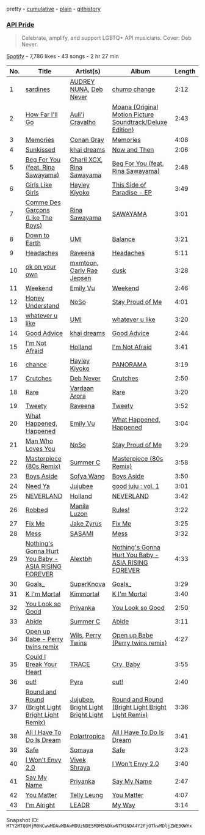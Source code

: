 pretty - [cumulative](/playlists/cumulative/37i9dQZF1DX7eWGbr5dV3X.md) - [plain](/playlists/plain/37i9dQZF1DX7eWGbr5dV3X) - [githistory](https://github.githistory.xyz/mackorone/spotify-playlist-archive/blob/main/playlists/plain/37i9dQZF1DX7eWGbr5dV3X)

### [API Pride](https://open.spotify.com/playlist/37i9dQZF1DX7eWGbr5dV3X)

> Celebrate, amplify, and support LGBTQ+ API musicians\. Cover: Deb Never.

[Spotify](https://open.spotify.com/user/spotify) - 7,786 likes - 43 songs - 2 hr 27 min

| No. | Title | Artist(s) | Album | Length |
|---|---|---|---|---|
| 1 | [sardines](https://open.spotify.com/track/2sFXzS9LnbQe5BigrfsVRP) | [AUDREY NUNA](https://open.spotify.com/artist/0Wwji82sLA0Hcvtuak3omb), [Deb Never](https://open.spotify.com/artist/55EarwWraRQY9diMo9Oeul) | [chump change](https://open.spotify.com/album/4k2Hqh0Df6b788PGH6KAUE) | 2:12 |
| 2 | [How Far I'll Go](https://open.spotify.com/track/6mb6lVLNrcUgLnEN8QnDJd) | [Auli'i Cravalho](https://open.spotify.com/artist/5mnS9jJdKQQcRSqFu5YPVe) | [Moana \(Original Motion Picture Soundtrack/Deluxe Edition\)](https://open.spotify.com/album/6pZj4nvx6lV3ulIK3BSjvs) | 2:43 |
| 3 | [Memories](https://open.spotify.com/track/7AYP21Q4qnxw2WxETEvSRb) | [Conan Gray](https://open.spotify.com/artist/4Uc8Dsxct0oMqx0P6i60ea) | [Memories](https://open.spotify.com/album/2W5QlcRZ0zCwFk3pSK6PZd) | 4:08 |
| 4 | [Sunkissed](https://open.spotify.com/track/34RmzDXMv0ELSQTK4pNvX3) | [khai dreams](https://open.spotify.com/artist/0lawSNBxNgJFQYJnQzLH8c) | [Now and Then](https://open.spotify.com/album/4rfUHJjRb1Ywh0Gg8SEUcA) | 2:06 |
| 5 | [Beg For You \(feat\. Rina Sawayama\)](https://open.spotify.com/track/50ZFpw2wS6ERvLmW8TINhq) | [Charli XCX](https://open.spotify.com/artist/25uiPmTg16RbhZWAqwLBy5), [Rina Sawayama](https://open.spotify.com/artist/2KEqzdPS7M5YwGmiuPTdr5) | [Beg For You \(feat\. Rina Sawayama\)](https://open.spotify.com/album/0ffmwwS9EBmpLAgjblX75O) | 2:48 |
| 6 | [Girls Like Girls](https://open.spotify.com/track/3dNjUFt6EFU4Gq6Q5vfJqf) | [Hayley Kiyoko](https://open.spotify.com/artist/3LjhVl7GzYsza1biQjTpaN) | [This Side of Paradise \- EP](https://open.spotify.com/album/1DBeQGiRdap7iuvuxSx3bD) | 3:49 |
| 7 | [Comme Des Garçons \(Like The Boys\)](https://open.spotify.com/track/43bYs8QkPdCdy5esfnmU1T) | [Rina Sawayama](https://open.spotify.com/artist/2KEqzdPS7M5YwGmiuPTdr5) | [SAWAYAMA](https://open.spotify.com/album/3stadz88XVpHcXnVYMHc4J) | 3:01 |
| 8 | [Down to Earth](https://open.spotify.com/track/5QzdYVqeAPnlBfbuJQ2AaO) | [UMI](https://open.spotify.com/artist/4ClziihVpBeFXNyDH83Lde) | [Balance](https://open.spotify.com/album/71Q44PCgBGD6QyxI12jJNy) | 3:21 |
| 9 | [Headaches](https://open.spotify.com/track/4MNu1bSmyV3S4Y2MJMGrrP) | [Raveena](https://open.spotify.com/artist/2kQnsbKnIiMahOetwlfcaS) | [Headaches](https://open.spotify.com/album/3ue7xLhaMzW4VS2wD5CsO9) | 5:11 |
| 10 | [ok on your own](https://open.spotify.com/track/3B3AzChR44z7JxsiWB47Xw) | [mxmtoon](https://open.spotify.com/artist/0HthCchcL0kVLHTr113Vk1), [Carly Rae Jepsen](https://open.spotify.com/artist/6sFIWsNpZYqfjUpaCgueju) | [dusk](https://open.spotify.com/album/1GEoF1i1vxlstUnr2jPeFp) | 3:28 |
| 11 | [Weekend](https://open.spotify.com/track/0XoRbQwHULyjf0tO1S9abf) | [Emily Vu](https://open.spotify.com/artist/3t3oOB1GYe4PFV2X6D29NS) | [Weekend](https://open.spotify.com/album/3EcOE2h7DHr5m6IaALejAs) | 2:46 |
| 12 | [Honey Understand](https://open.spotify.com/track/0QUAfk0TLwlhAdqhQgtaV3) | [NoSo](https://open.spotify.com/artist/09Wl9YiRr5l1rChWktQD4o) | [Stay Proud of Me](https://open.spotify.com/album/5YSwTbPxb10MLaSU71w2y2) | 4:01 |
| 13 | [whatever u like](https://open.spotify.com/track/4tv72g5KnIy4XbyDBhEFgA) | [UMI](https://open.spotify.com/artist/4ClziihVpBeFXNyDH83Lde) | [whatever u like](https://open.spotify.com/album/721LnudJW05TovLVLcSoMa) | 3:20 |
| 14 | [Good Advice](https://open.spotify.com/track/0ZuIJlkCgHwqc21CgHDZjB) | [khai dreams](https://open.spotify.com/artist/0lawSNBxNgJFQYJnQzLH8c) | [Good Advice](https://open.spotify.com/album/0Wwpyq7v2FvZONXMastMpb) | 2:44 |
| 15 | [I'm Not Afraid](https://open.spotify.com/track/5cZfED0afMx5GyoaE99126) | [Holland](https://open.spotify.com/artist/3PA9tXcZqiaBXwopM9GPZP) | [I'm Not Afraid](https://open.spotify.com/album/1DU15BJPvPQxgFGtRMdLf2) | 3:41 |
| 16 | [chance](https://open.spotify.com/track/74jOmqVRM9Ha4xu8G15iKv) | [Hayley Kiyoko](https://open.spotify.com/artist/3LjhVl7GzYsza1biQjTpaN) | [PANORAMA](https://open.spotify.com/album/2TJlASpVb5tgcEY0RMyZjQ) | 3:19 |
| 17 | [Crutches](https://open.spotify.com/track/4MdxHfa5fmIdvPwYXM56gS) | [Deb Never](https://open.spotify.com/artist/55EarwWraRQY9diMo9Oeul) | [Crutches](https://open.spotify.com/album/4U59RIA6eisih8TNjz7CzP) | 2:50 |
| 18 | [Rare](https://open.spotify.com/track/2pk0oogNirjDQeOlp41seB) | [Vardaan Arora](https://open.spotify.com/artist/5W2Oohe20LNWXAqq5aOaP2) | [Rare](https://open.spotify.com/album/4tcu6pnwN5mTJJZVAE2Tlb) | 3:20 |
| 19 | [Tweety](https://open.spotify.com/track/2NDMLu8ZNrAsAsPAoW5VOx) | [Raveena](https://open.spotify.com/artist/2kQnsbKnIiMahOetwlfcaS) | [Tweety](https://open.spotify.com/album/275j6uhDFzJkQZEaRcZZ0T) | 3:52 |
| 20 | [What Happened, Happened](https://open.spotify.com/track/2Ck8r31kURBqC7K2G9lLBo) | [Emily Vu](https://open.spotify.com/artist/3t3oOB1GYe4PFV2X6D29NS) | [What Happened, Happened](https://open.spotify.com/album/38Vulf6o5aVnrQae85FmOZ) | 3:04 |
| 21 | [Man Who Loves You](https://open.spotify.com/track/68dUmGSHlVI88mej6pb418) | [NoSo](https://open.spotify.com/artist/09Wl9YiRr5l1rChWktQD4o) | [Stay Proud of Me](https://open.spotify.com/album/5YSwTbPxb10MLaSU71w2y2) | 3:29 |
| 22 | [Masterpiece \(80s Remix\)](https://open.spotify.com/track/3LspHgoGctRuW3lccLI5gx) | [Summer C](https://open.spotify.com/artist/4q0x2gtJstAX1i8B95hLO7) | [Masterpiece \(80s Remix\)](https://open.spotify.com/album/2tJRA9WA7MHc8WbmHHAE9z) | 3:58 |
| 23 | [Boys Aside](https://open.spotify.com/track/2FV7xvk1NeplzSxoUk6Egc) | [Sofya Wang](https://open.spotify.com/artist/4axDBKx7Segq3j5P2VVSjx) | [Boys Aside](https://open.spotify.com/album/0GlNcL9wQ1WdtXywFzKhYB) | 3:50 |
| 24 | [Need Ya](https://open.spotify.com/track/7DdiwiiHRuqRZizeq6s1NM) | [Jujubee](https://open.spotify.com/artist/4YJKhu78Ddth48vou16B7U) | [good juju : vol\. 1](https://open.spotify.com/album/2JBGnfjeAuIK26Ysk3XlIS) | 3:01 |
| 25 | [NEVERLAND](https://open.spotify.com/track/5e9gNMrGlVblMER6iN2tnJ) | [Holland](https://open.spotify.com/artist/3PA9tXcZqiaBXwopM9GPZP) | [NEVERLAND](https://open.spotify.com/album/2y8I9aWRSnBXSUtVWVwBes) | 3:42 |
| 26 | [Robbed](https://open.spotify.com/track/29IHIrE9eWpH8j6c3P10nq) | [Manila Luzon](https://open.spotify.com/artist/1cJCVvFLO8SLM8W9EITe1g) | [Rules!](https://open.spotify.com/album/0kk6iwrHZ2eoRyHXMFhwga) | 3:22 |
| 27 | [Fix Me](https://open.spotify.com/track/4UJCTSc1E7fMmNJiHvowHF) | [Jake Zyrus](https://open.spotify.com/artist/6hIZBf6t4Yy8Lrqj7vPYTr) | [Fix Me](https://open.spotify.com/album/2coYzAJGlm6XhGdgaLgsFt) | 3:25 |
| 28 | [Mess](https://open.spotify.com/track/0qGy2mmBbemdvjHy1cfmrD) | [SASAMI](https://open.spotify.com/artist/4pdoRs7yHNXakMobf8M9Oz) | [Mess](https://open.spotify.com/album/3RYjGPpZvBQmNHu9QUUywN) | 3:32 |
| 29 | [Nothing's Gonna Hurt You Baby \- ASIA RISING FOREVER](https://open.spotify.com/track/2LPibirlWTAdLuw0UW72au) | [Alextbh](https://open.spotify.com/artist/0kXDB5aeESWj5BD9TCLkMu) | [Nothing's Gonna Hurt You Baby \- ASIA RISING FOREVER](https://open.spotify.com/album/1kGTO4BzCPpI74w4yr9MVB) | 4:33 |
| 30 | [Goals\_](https://open.spotify.com/track/26kLjAnE9RZhySfSBkASND) | [SuperKnova](https://open.spotify.com/artist/7om8BpNIYHtacdW2rDVHuD) | [Goals\_](https://open.spotify.com/album/6zs8IZxCicVdrnUnpGC82a) | 3:29 |
| 31 | [K I'm Mortal](https://open.spotify.com/track/4YOfMkWDidWbIFyDy7l39o) | [Kimmortal](https://open.spotify.com/artist/0ioYxkShKhYOKpQh0ERVFS) | [K I'm Mortal](https://open.spotify.com/album/2qzYOiBrWiN5QTMCu8km9P) | 3:40 |
| 32 | [You Look so Good](https://open.spotify.com/track/66tyrSjqL9P6sZAb8TQm3X) | [Priyanka](https://open.spotify.com/artist/1RSalo3q49NotNwKB2jtjO) | [You Look so Good](https://open.spotify.com/album/5r73WnvgjwL3ydzrtsmqpm) | 2:50 |
| 33 | [Abide](https://open.spotify.com/track/5dBxM0ddTrg8VKEyM7BgTG) | [Summer C](https://open.spotify.com/artist/4q0x2gtJstAX1i8B95hLO7) | [Abide](https://open.spotify.com/album/3s7Np4fVlWEsQv4R8b5IOO) | 3:11 |
| 34 | [Open up Babe \- Perry twins remix](https://open.spotify.com/track/64juiILJDA5pLdP2nV0Dvz) | [Wils](https://open.spotify.com/artist/4CVZoZcpNbLBtmK2IddbWn), [Perry Twins](https://open.spotify.com/artist/7F125d4xYCuEndViJQmj1K) | [Open up Babe \(Perry twins remix\)](https://open.spotify.com/album/7rYucvcu1gCVuPffMT5wmx) | 4:27 |
| 35 | [Could I Break Your Heart](https://open.spotify.com/track/6CdyxDDTj4t1lH6WcRAywe) | [TRACE](https://open.spotify.com/artist/5k7Y2t4cB5dG219QgFCvXW) | [Cry, Baby](https://open.spotify.com/album/5hqZIXEQrx1qd5t85v5Rzw) | 3:55 |
| 36 | [out!](https://open.spotify.com/track/7BB8XTZKAuFkgQavowZUxN) | [Pyra](https://open.spotify.com/artist/6W78HC7M6stHwJalKYMTt9) | [out!](https://open.spotify.com/album/6pJwhmtkfyJ4nVsENdViPp) | 2:40 |
| 37 | [Round and Round \(Bright Light Bright Light Remix\)](https://open.spotify.com/track/2OeJvSrwnM8fb64WJ4YUXC) | [Jujubee](https://open.spotify.com/artist/4YJKhu78Ddth48vou16B7U), [Bright Light Bright Light](https://open.spotify.com/artist/25bvQC4jyyFUce6jbzNlwb) | [Round and Round \(Bright Light Bright Light Remix\)](https://open.spotify.com/album/3MX5f6IsfLSCvWHkjS11CD) | 3:36 |
| 38 | [All I Have To Do Is Dream](https://open.spotify.com/track/3pSjlLIbZZ67aWL1DwGXoE) | [Polartropica](https://open.spotify.com/artist/594UCPHorID2NPzhboCuWl) | [All I Have To Do Is Dream](https://open.spotify.com/album/0uoZnGYyRF3QWuf0RKU1mo) | 3:41 |
| 39 | [Safe](https://open.spotify.com/track/4A4K4HsjZkKJ56qJI2oRhV) | [Somaya](https://open.spotify.com/artist/1T4lXkUsMvWaBpk4DjMrdZ) | [Safe](https://open.spotify.com/album/4eFyjZxTpRbmYDdjYpgWjI) | 3:23 |
| 40 | [I Won't Envy 2.0](https://open.spotify.com/track/5JSf63q1rGXbCzn2HbtmpY) | [Vivek Shraya](https://open.spotify.com/artist/0LBvYwhPCb8BxAqRi6ewNK) | [I Won't Envy 2.0](https://open.spotify.com/album/0JheY5BmWW4pAisFjXQHwN) | 3:40 |
| 41 | [Say My Name](https://open.spotify.com/track/4syAu4kgVGtLa4j1x0rKCa) | [Priyanka](https://open.spotify.com/artist/1RSalo3q49NotNwKB2jtjO) | [Say My Name](https://open.spotify.com/album/3GvF4miurhOMPd7Rg2Q9eL) | 2:47 |
| 42 | [You Matter](https://open.spotify.com/track/1arOj3xVlQB9veK0piJnC4) | [Telly Leung](https://open.spotify.com/artist/7jY4WHm9t4mWwBjg0bTB4N) | [You Matter](https://open.spotify.com/album/731OCmxzYhwwkRpxbt1Onq) | 4:07 |
| 43 | [I'm Alright](https://open.spotify.com/track/2k1R9dCYOEWKn4ZV6Tk8HD) | [LEADR](https://open.spotify.com/artist/5MBtoGEv50nmq08tb3y38v) | [My Way](https://open.spotify.com/album/3LOID2hbE7cWAkTpZBK0Tw) | 3:14 |

Snapshot ID: `MTY2MTQ0MjM0NCwwMDAwMDAwMDUzNDE5MDM5NDkwNTM1NDA4Y2FjOTkwMDljZWE3OWYx`
